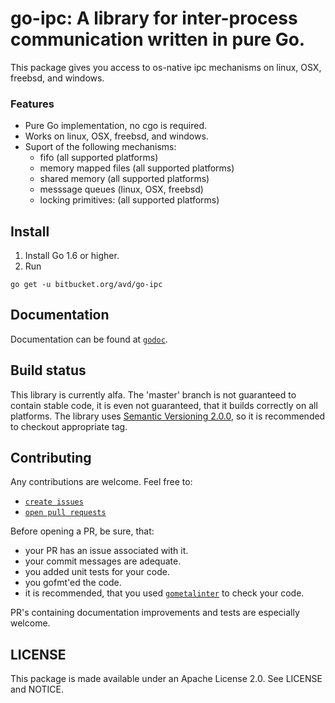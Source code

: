 # go-ipc: A library for inter-process communication written in pure Go.
This package gives you access to os-native ipc mechanisms on linux, OSX, freebsd, and windows.
### Features
* Pure Go implementation, no cgo is required.
* Works on linux, OSX, freebsd, and windows.
* Suport of the following mechanisms:
  - fifo (all supported platforms)
  - memory mapped files (all supported platforms)
  - shared memory (all supported platforms)
  - messsage queues (linux, OSX, freebsd)
  - locking primitives: (all supported platforms)

## Install
1. Install Go 1.6 or higher.
2. Run
```
go get -u bitbucket.org/avd/go-ipc
```

## Documentation
Documentation can be found at [`godoc`](https://godoc.com/bitbucket.org/avd/go-ipc).

## Build status
This library is currently alfa. The 'master' branch is not guaranteed to contain stable code,
it is even not guaranteed, that it builds correctly on all platforms. The library uses
[Semantic Versioning 2.0.0](http://semver.org/), so it is recommended to checkout appropriate tag.

## Contributing
Any contributions are welcome.
Feel free to:
  - [`create issues`](https://bitbucket.org/avd/go-ipc/issues/new)
  - [`open pull requests`](https://bitbucket.org/avd/go-ipc/pull-requests/new)

Before opening a PR, be sure, that:
  - your PR has an issue associated with it.
  - your commit messages are adequate.
  - you added unit tests for your code.
  - you gofmt'ed the code.
  - it is recommended, that you used [`gometalinter`](https://github.com/alecthomas/gometalinter) to check your code.

PR's containing documentation improvements and tests are especially welcome.

## LICENSE

This package is made available under an Apache License 2.0. See
LICENSE and NOTICE.
